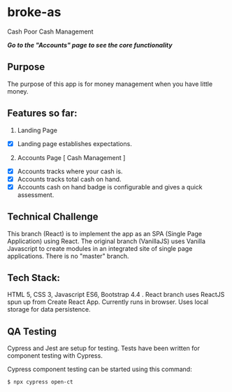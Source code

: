 # broke-as
Cash Poor Cash Management

**_Go to the "Accounts" page to see the core functionality_**

## Purpose
The purpose of this app is for money management when you have little money.

## Features so far:
1. Landing Page
- [x] Landing page establishes expectations.
2. Accounts Page [ Cash Management ]
- [x] Accounts tracks where your cash is.
- [x] Accounts tracks total cash on hand.
- [x] Accounts cash on hand badge is configurable and gives a quick assessment.

## Technical Challenge
This branch (React) is to implement the app as an SPA (Single Page Application) using React.
The original branch (VanillaJS) uses Vanilla Javascript to create modules in an integrated site of single page applications.
There is no "master" branch.

## Tech Stack:
HTML 5, CSS 3, Javascript ES6, Bootstrap 4.4 .
React branch uses ReactJS spun up from Create React App.
Currently runs in browser. Uses local storage for data persistence.

## QA Testing
Cypress and Jest are setup for testing.
Tests have been written for component testing with Cypress.

Cypress component testing can be started using this command:
```bash
$ npx cypress open-ct
```
